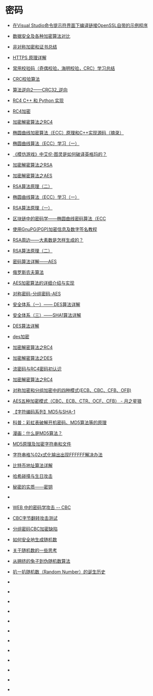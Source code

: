 # 密码
*   [在Visual Studio命令提示符界面下编译链接OpenSSL自带的示例程序](https://blog.csdn.net/henter/article/details/8539167)
*   [数据安全及各种加密算法对比](http://www.cocoachina.com/programmer/20180530/23572.html)
*   [非对称加密和证书总结](https://tlanyan.me/asymmetric-encryption-and-certificate-summary/)
*   [HTTPS 原理详解](http://liuduo.me/2018/05/14/https-detail/)
*   [常用校验码（奇偶校验，海明校验，CRC）学习总结](http://www.cnblogs.com/FZfangzheng/p/8519791.html)
*   [CRC校验算法](https://blog.csdn.net/LLZK_/article/details/59588663)
*   [算法逆向2——CRC32_逆向](https://bbs.ichunqiu.com/thread-30717-1-1.html)
*   [RC4 C++ 和 Python 实现](http://www.jianshu.com/p/fcfdcc3ff9d5)
*   [RC4加密](http://ihaoming.top/2017/11/06/RC%E5%8A%A0%E5%AF%86/)
*   [加密解密算法之RC4](https://www.biaodianfu.com/rc4.html)
*   [椭圆曲线加密算法（ECC）原理和C++实现源码（摘录）](https://www.cnblogs.com/fishou/p/4206981.html)
*   [椭圆曲线算法（ECC）学习（一）](http://www.freebuf.com/articles/database/155912.html)
*   [《模仿游戏》中艾伦·图灵是如何破译英格玛的？](https://www.zhihu.com/question/28397034)
*   [加密解密算法之RSA](https://www.biaodianfu.com/rsa.html)
*   [加密解密算法之AES](https://www.biaodianfu.com/aes.html)
*   [RSA算法原理（二）](http://www.ruanyifeng.com/blog/2013/07/rsa_algorithm_part_two.html)
*   [椭圆曲线算法（ECC）学习（一）](http://www.freebuf.com/articles/database/155912.html)
*   [RSA算法原理（一）](http://www.ruanyifeng.com/blog/2013/06/rsa_algorithm_part_one.html)
*   [区块链中的密码学——椭圆曲线密码算法（ECC](http://www.cnblogs.com/X-knight/p/9153209.html)
*   [使用GnuPG(PGP)加密信息及数字签名教程](https://blog.csdn.net/love_xsq/article/details/70673311)
*   [RSA周边——大素数是怎样生成的？](https://bindog.github.io/blog/2014/07/19/how-to-generate-big-primes/)
*   [RSA算法原理（二）](http://www.jianshu.com/p/ffbfa1e96830)
*   [密码算法详解——AES](https://www.cnblogs.com/luop/p/4334160.html)
*   [俄罗斯农夫算法](https://blog.csdn.net/CQ8587/article/details/489190)
*   [AES加密算法的详细介绍与实现](https://blog.csdn.net/qq_28205153/article/details/55798628)
*   [对称密码-分组密码-AES](http://www.rosoo.net/a/201711/17522.html)
*   [安全体系（一）—— DES算法详解](http://www.cnblogs.com/songwenlong/p/5944139.html)
*   [安全体系（三）——SHA1算法详解](http://www.cnblogs.com/songwenlong/p/6528025.html)
*   [DES算法详解](http://www.cnblogs.com/songwenlong/p/5944139.html)
*   [des加密](https://www.tuicool.com/articles/Y7bAjqn)
*   [加密解密算法之RC4](https://www.biaodianfu.com/rc4.html)
*   [加密解密算法之DES](https://www.biaodianfu.com/des.html)
*   [流密码与RC4密码初认识](http://www.freebuf.com/articles/rookie/160891.html)
*   [加密解密算法之RC4](https://www.biaodianfu.com/rc4.html)
*   [对称加密和分组加密中的四种模式(ECB、CBC、CFB、OFB)](http://www.cnblogs.com/mydomain/archive/2013/05/30/3107393.html)
*   [AES五种加密模式（CBC、ECB、CTR、OCF、CFB） - 月之星狼](http://www.cnblogs.com/starwolf/p/3365834.html)
*   [【字符编码系列】MD5与SHA-1](https://dailc.github.io/2017/06/17/md5AndSha1.html)
*   [科普：彩虹表破解开机密码、MD5算法等的原理](http://www.91ri.org/7593.html)
*   [漫画：什么是MD5算法？](http://www.ijiandao.com/2b/baijia/75797.html)
*   [MD5原理及加密字符串和文件](https://blog.csdn.net/qq_33414271/article/details/78581282)
*   [字符串格%02x式化输出出现FFFFFF解决办法](https://blog.csdn.net/zqxwce821/article/details/53011925)
*   [比特币地址算法详解](https://mp.weixin.qq.com/s/BDzhYBD-ER2iJt79R46S5Q)
*   [哈希碰撞与生日攻击](http://www.ruanyifeng.com/blog/2018/09/hash-collision-and-birthday-attack.html)
*   [秘密的实质——密钥](http://halfrost.com/cipherkey/?utm_source=tuicool&utm_medium=referral)
*   []()



*   [WEB 中的密码学攻击 -- CBC](http://k1n9.me/2017/03/16/attack-in-cbc/?utm_source=tuicool&utm_medium=referral)
*   [CBC字节翻转攻击测试](http://www.freebuf.com/articles/system/163756.html?utm_source=tuicool&utm_medium=referral)
*   [分组密码CBC加密缺陷](http://blog.leej.me/2017/05/15/%E5%88%86%E7%BB%84%E5%AF%86%E7%A0%81CBC%E5%8A%A0%E5%AF%86%E7%BC%BA%E9%99%B7/?utm_source=tuicool&utm_medium=referral)
*   [如何安全地生成随机数](http://www.zcfy.cc/article/how-to-safely-generate-a-random-number-quarrelsome?utm_source=tuicool&utm_medium=referral)
*   [关于随机数的一些思考](http://weslyxl.coding.me/2018/05/11/2018/6/%E5%85%B3%E4%BA%8E%E9%9A%8F%E6%9C%BA%E6%95%B0%E7%9A%84%E4%B8%80%E4%BA%9B%E6%80%9D%E8%80%83/?utm_source=tuicool&utm_medium=referral)
*   [从拥挤的兔子到伪随机数算法](https://juejin.im/post/5aa94b6ef265da2380595970?utm_source=tuicool&utm_medium=referral)
*   [扒一扒随机数（Random Number）的诞生历史](https://segmentfault.com/a/1190000008765669?utm_source=tuicool&utm_medium=referral)
*   []()
*   []()
*   []()
*   []()
*   []()
*   []()
*   []()
*   []()
*   []()
*   []()
*   []()
*   []()







